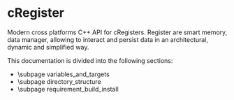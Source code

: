 # cRegister

Modern cross platforms C++ API for cRegisters. Register are smart memory, data manager, allowing to interact and persist data in an architectural, dynamic and simplified way.

This documentation is divided into the following sections:
  - \subpage variables_and_targets
  - \subpage directory_structure
  - \subpage requirement_build_install
